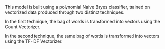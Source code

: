 This model is built using a polynomial Naive Bayes classifier, trained on vectorized data produced through two distinct techniques.

In the first technique, the bag of words is transformed into vectors using the Count Vectorizer.

In the second technique, the same bag of words is transformed into vectors using the TF-IDF Vectorizer.
